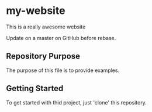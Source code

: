 # my-website

This is a really awesome website

Update on a master on GitHub before rebase.

## Repository Purpose

The purpose of this file is to provide examples.

## Getting Started

To get started with thid project, just 'clone' this repository.

